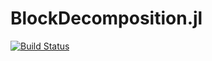 # BlockDecomposition.jl

[![Build Status](https://travis-ci.org/atoptima/BlockDecomposition.jl.svg?branch=master)](https://travis-ci.org/atoptima/BlockDecomposition.jl)
